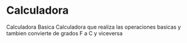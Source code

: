 # Calculadora
Calculadora Basica
Calculadora que realiza las operaciones basicas y tambien convierte de grados F a C y viceversa
